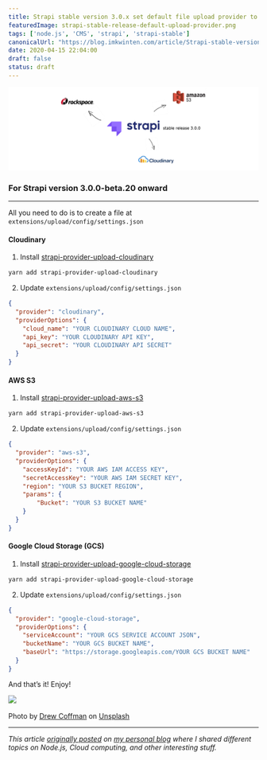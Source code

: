 ```yaml
---
title: Strapi stable version 3.0.x set default file upload provider to AWS S3 / Google Cloud Storage (GCS) / Cloudinary
featuredImage: strapi-stable-release-default-upload-provider.png
tags: ['node.js', 'CMS', 'strapi', 'strapi-stable']
canonicalUrl: "https://blog.imkwinten.com/article/Strapi-stable-version-3.0.x-set-default-file-upload-provider-to-AWS-S3-Google-Cloud-Storage-(GCS)-Cloudinary"
date: 2020-04-15 22:04:00
draft: false
status: draft
---
```


![](./strapi-stable-release-default-upload-provider.png)

### For Strapi version 3.0.0-beta.20 onward
----------

All you need to do is to create a file at `extensions/upload/config/settings.json`

#### Cloudinary

1. Install [strapi-provider-upload-cloudinary](https://www.npmjs.com/package/strapi-provider-upload-cloudinary)

```bash
yarn add strapi-provider-upload-cloudinary
```

2. Update `extensions/upload/config/settings.json`
```json
{  
  "provider": "cloudinary",  
  "providerOptions": {
    "cloud_name": "YOUR CLOUDINARY CLOUD NAME",
    "api_key": "YOUR CLOUDINARY API KEY",
    "api_secret": "YOUR CLOUDINARY API SECRET"  
  }
}
```

#### AWS S3
1. Install [strapi-provider-upload-aws-s3](https://www.npmjs.com/package/strapi-provider-upload-aws-s3)

```bash
yarn add strapi-provider-upload-aws-s3
```

2. Update `extensions/upload/config/settings.json`

```json
{  
  "provider": "aws-s3",  
  "providerOptions": {
    "accessKeyId": "YOUR AWS IAM ACCESS KEY",
    "secretAccessKey": "YOUR AWS IAM SECRET KEY",
    "region": "YOUR S3 BUCKET REGION",
    "params": {
        "Bucket": "YOUR S3 BUCKET NAME"
    }
  }
}
```

#### Google Cloud Storage (GCS)

1. Install [strapi-provider-upload-google-cloud-storage](https://www.npmjs.com/package/strapi-provider-upload-google-cloud-storage)

```bash
yarn add strapi-provider-upload-google-cloud-storage
```
2. Update `extensions/upload/config/settings.json`

```json
{  
  "provider": "google-cloud-storage",  
  "providerOptions": {
    "serviceAccount": "YOUR GCS SERVICE ACCOUNT JSON",
    "bucketName": "YOUR GCS BUCKET NAME",
    "baseUrl": "https://storage.googleapis.com/YOUR GCS BUCKET NAME"  
  }
}
```

And that’s it! Enjoy!

![](https://prod-imkwinten-media.s3.ap-southeast-1.amazonaws.com/drew_coffman_Dz_It_f_TY_v4_E_unsplash_491aeeae9b.jpeg)

Photo by [Drew Coffman](https://unsplash.com/@drewcoffman?utm_source=unsplash&utm_medium=referral&utm_content=creditCopyText) on [Unsplash](https://unsplash.com/?utm_source=unsplash&utm_medium=referral&utm_content=creditCopyText)


----------

*This article [originally posted](https://blog.imkwinten.com/article/Strapi-stable-version-3.0.x-set-default-file-upload-provider-to-AWS-S3-Google-Cloud-Storage-(GCS)-Cloudinary?utm_source=medium&utm_medium=referral) on [my personal blog](https://blog.imkwinten.com/?utm_source=medium&utm_medium=referral) where I shared different topics on Node.js, Cloud computing, and other interesting stuff.*
